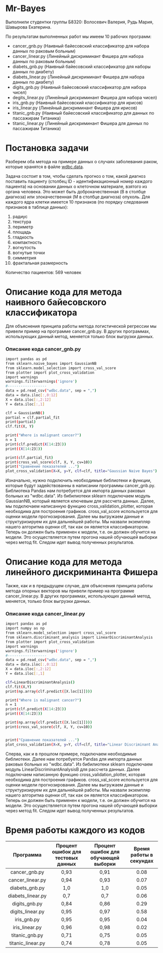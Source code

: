 # Mr-Bayes


Выполнили студентки группы Б8320:
Волосевич Валерия,
Рудь Мария,
Шавырова Екатерина.


По результатам выполненных работ мы имеем 10 рабочих программ:
- cancer_gnb.py (Наивный байесовский классификатор для набора данных по раковым больным)
- cancer_linear.py (Линейный дискриминант Фишера для набора данных по раковым больным)
- diabets_gnb.py (Наивный байесовский классификатор для наборы данных по диабету)
- diabets_linear.py (Линейный дискриминант Фишера для набора данных по диабету)
- digits_gnb.py (Наивный байесовский классификатор для набора чисел)
- degits_linear.py (Линейный дискриминант Фишера для набора чисел)
- iris_gnb.py (Наивный байесовский классификатор для ирисов)
- iris_linear.py (Линейный дискриминант Фишера для ирисов)
- titanic_gnb.py (Наивный байесовский классификатор для данных по пассажирам Титаника)
- titanic_linear.py (Линейный дискриминант Фишера для данных по пассажирам Титаника)

# Постановка задачи
Разберем оба метода на примере данных о случаях заболевания раком, которые хранятся в файле [wdbc.data](https://github.com/far-eastern-federal-university/Mr-Bayes/blob/master/wdbc.data).

Задача состоит в том, чтобы сделать прогноз о том, какой диагноз поставить пациенту (столбец ID - идентификационный номер каждого пациента) на основании данных о клеточном материале, взятого из органа человека. Это может быть доброкачественная (B в столбце диагноза) или злокачественная (M в столбце диагноза) опухоль. Для каждого ядра клетки имеется 10 признаков (по порядку следования признаков в таблице данных):
1. радиус
2. текстура
3. периметр
4. площадь
5. гладкость
6. компактность
7. вогнутость
8. вогнутые точки
9. симметрия
10. фрактальная размерность

Количество пациентов: 569 человек


# Описание кода для метода наивного байесовского классификатора
Для объяснения принципа работы метода логистической регрессии мы привели пример на программе cancer_gnb.py. В других программах, использующих данный метод, меняется только блок выгрузки данных.

### Описание кода cancer_gnb.py
```sh
import pandas as pd
from sklearn.naive_bayes import GaussianNB
from sklearn.model_selection import cross_val_score
from plotter import plot_cross_validation
import warnings
warnings.filterwarnings('ignore')
#------------------
data = pd.read_csv("wdbc.data", sep = ",")
data = data.iloc[:,0:12]
X = data.iloc[:,2:12]
Y = data.iloc[:,1]

clf = GaussianNB()
partial = clf.partial_fit
print(partial)
clf.fit(X, Y)

print("Where is malignant cancer?")
n = 1
print(clf.predict(X[14:23]))
print((X[14:23]))

print(clf.partial_fit)
print(cross_val_score(clf, X, Y, cv=10))
print("Сравнение показателей ...")
plot_cross_validation(X=X, y=Y, clf=clf, title="Gaussian Naive Bayes")
```
Изначально, нужно подключить необходимые библиотеки и функции, которые будут задействованны в написании программы cancer_gnb.py. Библиотека Pandas нам потребуется для импорта данных раковых больных из "wdbc.data". Из бибилиотеки sklearn подключаем модуль GaussianNB, который является ключевым для рассчета данных. Далее, мы подключаем написанную функцию cross_validation_plotter, которая необходима для построения графиков. cross_val_score используется для оценки модели прогнозирования. Далее мы выгружаем данные и структуризируем их для дальнейшей работы. Мы назвали экземпляр нашего алгоритма оценки clf, так как он является классификатором. Теперь он должен быть применен к модели, т.е. он должен обучится на модели. Это осуществляется путем прогона нашей обучающей выборки через метод fit. Следом идет вывод полученных результатов.

# Описание кода для метода линейного дискриминанта Фишера
Также, как и в предыдущем случае, для объяснения принципа работы метода опорных векторов мы привели пример на программе cancer_linear.py. В других программах, использующих данный метод, меняется, только блок выгрузки данных.

### Описание кода cancer_linear.py
```sh
import pandas as pd
import numpy as np
from sklearn.model_selection import cross_val_score
from sklearn.discriminant_analysis import LinearDiscriminantAnalysis
from plotter import plot_cross_validation
import warnings
warnings.filterwarnings('ignore')
#------------------
data = pd.read_csv("wdbc.data", sep = ",")
data = data.iloc[:,0:12]
X = data.iloc[:,2:12]
Y = data.iloc[:,1]

clf=LinearDiscriminantAnalysis()
clf.fit(X,Y)
print(np.array(clf.predict([X.loc[1]])))

print("Where is malignant cancer?")
n = 1
print(clf.predict(X[14:23]))
print((X[14:23]))

print(np.array(clf.predict([X.loc[1]])))
print(cross_val_score(clf, X, Y, cv=10))


print("Сравнение показателей ...")
plot_cross_validation(X=X, y=Y, clf=clf, title="Linear Discriminant Analysis")
```
Сперва, как и в прошлом примере, подключаем необходимые библиотеки. Далее нам потребуется  Pandas для импорта данных раковых больных из "wdbc.data". Из бибилиотеки sklearn подключаем модуль LinearDiscriminantAnalysisB для рассчета данных. Далее подключаем написанную функцию cross_validation_plotter, которая необходима для построения графиков. cross_val_score используется для оценки модели прогнозирования. Далее мы выгружаем данные и структуризируем их для дальнейшей работы. Мы назвали экземпляр нашего алгоритма оценки clf, так как он является классификатором. Теперь он должен быть применен к модели, т.е. он должен обучится на модели. Это осуществляется путем прогона нашей обучающей выборки через метод fit. Следом идет вывод полученных результатов.

# Время работы каждого из кодов
|     Программа    | Процент ошибок для тестовых данных | Процент ошибок для обучающей выборки | Время работы в секундах |
|:----------------:|:----------------------------------:|:------------------------------------:| :------------------------------------:|
|  cancer_gnb.py | 0,93 | 0,91 | 0.08 |
|   cancer_linear.py   | 0,94 | 0,93| 0.07 |
| diabets_gnb.py   | 1,0 | 1,0 | 0.05 |
| diabets_linear.py | 0,7 | 0,7 | 0.06 |
| digits_gnb.py      | 0,84 | 0,86 | 0.29 |
| digits_linear.py      | 0,95 | 0,97 | 0.58 |
| iris_gnb.py         | 0,95 | 0,95 | 0.04 |
| iris_linear.py       | 0,96 | 0,98 | 0.02 |
| titanic_gnb.py     | 0,71 | 0,75 | 0.05 |
| titanic_linear.py         | 0,74 | 0,78 | 0.05 |


